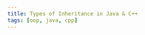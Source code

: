```yaml
---
title: Types of Inheritance in Java & C++
tags: [oop, java, cpp]
---
```


<!-- TODO: Inheritance: Single, Multiple, Multi-level, Hierarchial, Hybrid -->
